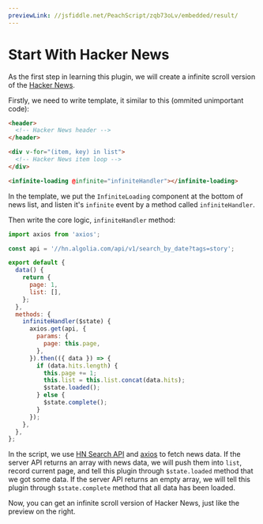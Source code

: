 ```yaml
---
previewLink: //jsfiddle.net/PeachScript/zqb73oLv/embedded/result/
---
```


# Start With Hacker News

As the first step in learning this plugin, we will create a infinite scroll version of the [Hacker News](https://news.ycombinator.com/).

Firstly, we need to write template, it similar to this (ommited unimportant code):

``` html
<header>
  <!-- Hacker News header -->
</header>

<div v-for="(item, key) in list">
  <!-- Hacker News item loop -->
</div>

<infinite-loading @infinite="infiniteHandler"></infinite-loading>
```

In the template, we put the `InfiniteLoading` component at the bottom of news list, and listen it's `infinite` event by a method called `infiniteHandler`.

Then write the core logic, `infiniteHandler` method:

``` js
import axios from 'axios';

const api = '//hn.algolia.com/api/v1/search_by_date?tags=story';

export default {
  data() {
    return {
      page: 1,
      list: [],
    };
  },
  methods: {
    infiniteHandler($state) {
      axios.get(api, {
        params: {
          page: this.page,
        },
      }).then(({ data }) => {
        if (data.hits.length) {
          this.page += 1;
          this.list = this.list.concat(data.hits);
          $state.loaded();
        } else {
          $state.complete();
        }
      });
    },
  },
};
```

In the script, we use [HN Search API](https://hn.algolia.com/api) and [axios](https://github.com/mzabriskie/axios) to fetch news data. If the server API returns an array with news data, we will push them into `list`, record current page, and tell this plugin through `$state.loaded` method that we got some data. If the server API returns an empty array, we will tell this plugin through `$state.complete` method that all data has been loaded.

Now, you can get an infinite scroll version of Hacker News, just like the preview on the right.
